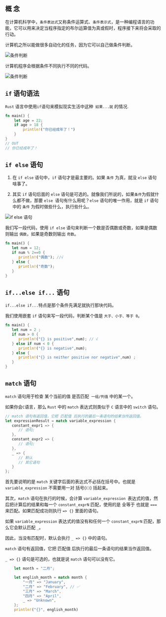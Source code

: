 ## 概 念

在计算机科学中，`条件表达式`又称条件运算式、`条件表示式`，是一种编程语言的功能，它可以用来决定当程序指定的布尔运算值为真或假时，程序接下来将会采取的行动。

计算机之所以能做很多自动化的任务，因为它可以自己做条件判断。

![条件判断](https://tva1.sinaimg.cn/large/008eGmZEgy1gnd106bi2oj30by0cn0su.jpg)

计算机程序会根据条件不同执行不同的代码。

![条件判断](https://tva1.sinaimg.cn/large/008eGmZEgy1gnd11rkek3j30jy06s0tk.jpg)

## `if` 语句语法

`Rust` 语言中使用` if `语句来模拟现实生活中这种` 如果...就` 的情况.

```rust linenums='1'
fn main() {
    let age = 22;
    if age > 18 {
        println!("你已经成年了！")
    }
}
// OUT
// 你已经成年了！
```

## `if else` 语句

1. 在 `if else` 语句中，`if` 语句才是最主要的。如果 `条件` 为真，就没 `else` 语句啥事了。

2. 其实 `if` 语句后面的 `else` 语句是可选的。就像我们所说的，如果`条件`为假就什么都不做，那要 `else `语句有什么用呢？`else` 语句的唯一作用，就是 `if` 语句中的 `条件` 为假时做些什么，执行些什么。
   
![if else 语句](https://tva1.sinaimg.cn/large/008eGmZEgy1gnd27tb2orj306z08xglo.jpg)

我们写一段代码，使用 `if else` 语句来判断一个数是否偶数或奇数，如果是偶数则输出 `偶数`，如果是奇数则输出 `奇数`。

```rust linenums='1'
fn main() {
   let num = 12;
   if num % 2==0 {
      println!("偶数"); //√
   } else {
      println!("奇数");
   }
}
```
## `if...else if...` 语句

`if...else if...`特点是那个条件先满足就执行那块代码。

我们使用嵌套 `if` 语句来写一段代码，判断某个值是 `大于、小于、等于 0`。

```rust linenums='1'
fn main() {
   let num = 2 ;
   if num > 0 {
      println!("{} is positive",num); // √
   } else if num < 0 {
      println!("{} is negative",num);
   } else {
      println!("{} is neither positive nor negative",num) ;
   }
}
```
## `match` 语句

`match` 语句用于检查 某个当前的值 是否匹配` 一组/列值` 中的某一个。

如果你会` C `语言，那么 `Rust` 中的 `match` 表达式则类似于 `C` 语言中的 `switch` 语句。

```rust linenums='1'
// match 语句有返回值，它把 匹配值 后执行的最后一条语句的结果当作返回值。
let expressionResult = match variable_expression {
   constant_expr1 => {
      // 语句;
   },
   constant_expr2 => {
      // 语句;
   },
   _ => {
      // 默认
      // 其它语句
   }
};
```

首先要说明的是 `match` 关键字后面的表达式不必括在括号中。也就是 `variable_expression` 不需要用一对 括号(`()`) 括起来。

其次，`match` 语句在执行的时候，会计算 `variable_expression `表达式的值，然后把计算后的结果和每一个 `constant_exprN` 匹配，使用的是 全等于 也就是 `===` 来匹配。如果匹配成功则执行 `=> {}` 里面的语句。

如果 `variable_expression` 表达式的值没有和任何一个 `constant_exprN` 匹配，那么它会默认匹配 `_`。

因此，当没有匹配时，默认会执行 `_ => {}` 中的语句。

`match` 语句有返回值，它把 匹配值 后执行的最后一条语句的结果当作返回值。

`_ => {}` 语句是可选的，也就是说 `match` 语句可以没有它。

```rust linenums='1'
    let month = "二月";

    let english_month = match month {
        "一月" => "January",
        "二月" => "February", // ✅
        "三月" => "March",
        "四月" => "April",
        _ => "Unknown",
    };
    println!("{}", english_month)
```
